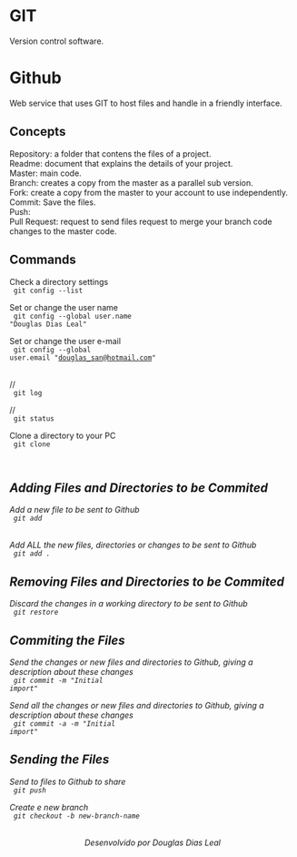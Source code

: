 # GIT
Version control software.

# Github
Web service that uses GIT to host files and handle in a friendly interface.

## Concepts
Repository: a folder that contens the files of a project.<br>
Readme: document that explains the details of your project.<br>
Master: main code.<br>
Branch: creates a copy from the master as a parallel sub version.<br>
Fork: create a copy from the master to your account to use independently.<br>
Commit: Save the files.<br>
Push: <br>
Pull Request: request to send files request to merge your branch code changes to the master code.<br>

## Commands

Check a directory settings
<br>
<code>
    git config --list
</code>
<br>

Set or change the user name
<br>
<code>
    git config --global user.name "Douglas Dias Leal"
</code>
<br>

Set or change the user e-mail
<br>
<code>
    git config --global user.email "douglas_san@hotmail.com"
</code>
<br>

//
<br>
<code>
    git log
</code>
<br>

//
<br>
<code>
    git status
</code>
<br>

Clone a directory to your PC
<br>
<code>
    git clone <address>
</code>
<br>

## Adding Files and Directories to be Commited
Add a new file to be sent to Github
<br>
<code>
    git add <file>
</code>
<br>

Add ALL the new files, directories or changes to be sent to Github
<br>
<code>
    git add .
</code>
<br>

## Removing Files and Directories to be Commited
Discard the changes in a working directory to be sent to Github
<br>
<code>
    git restore <file>
</code>
<br>

## Commiting the Files
Send the changes or new files and directories to Github, giving a description about these changes
<br>
<code>
    git commit -m "Initial import"
</code>
<br>

Send all the changes or new files and directories to Github, giving a description about these changes
<br>
<code>
    git commit -a -m "Initial import"
</code>
<br>

## Sending the Files
Send to files to Github to share
<br>
<code>
    git push
</code>
<br>

Create e new branch
<br>
<code>
    git checkout -b new-branch-name
</code>
<br>


<p align="center">Desenvolvido por Douglas Dias Leal</p>
